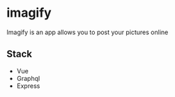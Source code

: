 # imagify
Imagify is an app allows you to post your pictures online

## Stack
* Vue
* Graphql
* Express
